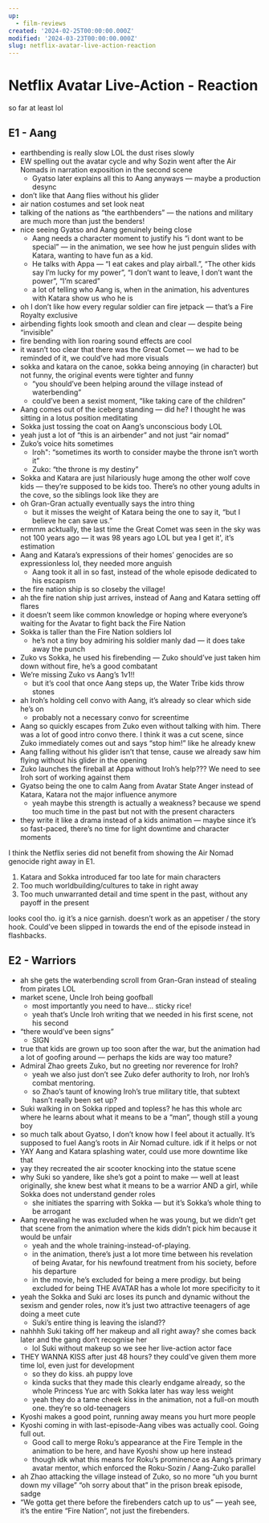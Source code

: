 ```yaml
---
up:
  - film-reviews
created: '2024-02-25T00:00:00.000Z'
modified: '2024-03-23T00:00:00.000Z'
slug: netflix-avatar-live-action-reaction
---
```

# Netflix Avatar Live-Action - Reaction

so far at least lol

## E1 - Aang

- earthbending is really slow LOL the dust rises slowly
- EW spelling out the avatar cycle and why Sozin went after the Air Nomads in narration exposition in the second scene
	- Gyatso later explains all this to Aang anyways — maybe a production desync
- don’t like that Aang flies without his glider
- air nation costumes and set look neat
- talking of the nations as “the earthbenders” — the nations and military are much more than just the benders!
- nice seeing Gyatso and Aang genuinely being close
	- Aang needs a character moment to justify his “i dont want to be special” — in the animation, we see how he just penguin slides with Katara, wanting to have fun as a kid.
	- He talks with Appa — “I eat cakes and play airball.”, “The other kids say I’m lucky for my power”, “I don’t want to leave, I don’t want the power”, “I’m scared”
	- a lot of telling who Aang is, when in the animation, his adventures with Katara show us who he is
- oh I don’t like how every regular soldier can fire jetpack — that’s a Fire Royalty exclusive
- airbending fights look smooth and clean and clear — despite being “invisible”
- fire bending with lion roaring sound effects are cool
- it wasn’t too clear that there was the Great Comet — we had to be reminded of it, we could’ve had more visuals
- sokka and katara on the canoe, sokka being annoying (in character) but not funny, the original events were tighter and funny
	- “you should’ve been helping around the village instead of waterbending”
	- could’ve been a sexist moment, “like taking care of the children”
- Aang comes out of the iceberg standing — did he? I thought he was sitting in a lotus position meditating
- Sokka just tossing the coat on Aang’s unconscious body LOL
- yeah just a lot of “this is an airbender” and not just “air nomad”
- Zuko’s voice hits sometimes
	- Iroh": “sometimes its worth to consider maybe the throne isn’t worth it”
	- Zuko: “the throne is my destiny”
- Sokka and Katara are just hilariously huge among the other wolf cove kids — they’re supposed to be kids too. There’s no other young adults in the cove, so the siblings look like they are
- oh Gran-Gran actually eventually says the intro thing
	- but it misses the weight of Katara being the one to say it, “but I believe he can save us.”
- ermmm acktually, the last time the Great Comet was seen in the sky was not 100 years ago — it was 98 years ago LOL but yea I get it', it’s estimation
- Aang and Katara’s expressions of their homes’ genocides are so expressionless lol, they needed more anguish
	- Aang took it all in so fast, instead of the whole episode dedicated to his escapism
- the fire nation ship is so closeby the village!
- ah the fire nation ship just arrives, instead of Aang and Katara setting off flares
- it doesn’t seem like common knowledge or hoping where everyone’s waiting for the Avatar to fight back the Fire Nation
- Sokka is taller than the Fire Nation soldiers lol
	- he’s not a tiny boy admiring his soldier manly dad — it does take away the punch
- Zuko vs Sokka, he used his firebending — Zuko should’ve just taken him down without fire, he’s a good combatant
- We’re missing Zuko vs Aang’s 1v1!!
	- but it’s cool that once Aang steps up, the Water Tribe kids throw stones
- ah Iroh’s holding cell convo with Aang, it’s already so clear which side he’s on
	- probably not a necessary convo for screentime
- Aang so quickly escapes from Zuko even without talking with him. There was a lot of good intro convo there. I think it was a cut scene, since Zuko immediately comes out and says “stop him!” like he already knew
- Aang falling without his glider isn’t that tense, cause we already saw him flying without his glider in the opening
- Zuko launches the fireball at Appa without Iroh’s help??? We need to see Iroh sort of working against them
- Gyatso being the one to calm Aang from Avatar State Anger instead of Katara, Katara not the major influence anymore
	- yeah maybe this strength is actually a weakness? because we spend too much time in the past but not with the present characters
- they write it like a drama instead of a kids animation — maybe since it’s so fast-paced, there’s no time for light downtime and character moments

I think the Netflix series did not benefit from showing the Air Nomad genocide right away in E1.

1. Katara and Sokka introduced far too late for main characters
2. Too much worldbuilding/cultures to take in right away
3. Too much unwarranted detail and time spent in the past, without any payoff in the present

looks cool tho. ig it’s a nice garnish. doesn’t work as an appetiser / the story hook. Could’ve been slipped in towards the end of the episode instead in flashbacks.

## E2 - Warriors

- ah she gets the waterbending scroll from Gran-Gran instead of stealing from pirates LOL
- market scene, Uncle Iroh being goofball
	- most importantly you need to have… sticky rice!
	- yeah that’s Uncle Iroh writing that we needed in his first scene, not his second
- “there would’ve been signs”
	- SIGN
- true that kids are grown up too soon after the war, but the animation had a lot of goofing around — perhaps the kids are way too mature?
- Admiral Zhao greets Zuko, but no greeting nor reverence for Iroh?
	- yeah we also just don’t see Zuko defer authority to Iroh, nor Iroh’s combat mentoring.
	- so Zhao’s taunt of knowing Iroh’s true military title, that subtext hasn’t really been set up?
- Suki walking in on Sokka ripped and topless? he has this whole arc where he learns about what it means to be a “man”, though still a young boy
- so much talk about Gyatso, I don’t know how I feel about it actually. It’s supposed to fuel Aang’s roots in Air Nomad culture. idk if it helps or not
- YAY Aang and Katara splashing water, could use more downtime like that
- yay they recreated the air scooter knocking into the statue scene
- why Suki so yandere, like she’s got a point to make — well at least originally, she knew best what it means to be a warrior AND a girl, while Sokka does not understand gender roles
	- she initiates the sparring with Sokka — but it’s Sokka’s whole thing to be arrogant
- Aang revealing he was excluded when he was young, but we didn’t get that scene from the animation where the kids didn’t pick him because it would be unfair
	- yeah and the whole training-instead-of-playing.
	- in the animation, there’s just a lot more time between his revelation of being Avatar, for his newfound treatment from his society, before his departure
	- in the movie, he’s excluded for being a mere prodigy. but being excluded for being THE AVATAR has a whole lot more specificity to it
- yeah the Sokka and Suki arc loses its punch and dynamic without the sexism and gender roles, now it’s just two attractive teenagers of age doing a meet cute
	- Suki’s entire thing is leaving the island??
- nahhhh Suki taking off her makeup and all right away? she comes back later and the gang don’t recognise her
	- lol Suki without makeup so we see her live-action actor face
- THEY WANNA KISS after just 48 hours? they could’ve given them more time lol, even just for development
	- so they do kiss. ah puppy love
	- kinda sucks that they made this clearly endgame already, so the whole Princess Yue arc with Sokka later has way less weight
	- yeah they do a tame cheek kiss in the animation, not a full-on mouth one. they’re so old-teenagers
- Kyoshi makes a good point, running away means you hurt more people
- Kyoshi coming in with last-episode-Aang vibes was actually cool. Going full out.
	- Good call to merge Roku’s appearance at the Fire Temple in the animation to be here, and have Kyoshi show up here instead
	- though idk what this means for Roku’s prominence as Aang’s primary avatar mentor, which enforced the Roku-Sozin / Aang-Zuko parallel
- ah Zhao attacking the village instead of Zuko, so no more “uh you burnt down my village” “oh sorry about that” in the prison break episode, sadge
- “We gotta get there before the firebenders catch up to us” — yeah see, it’s the entire “Fire Nation”, not just the firebenders.
